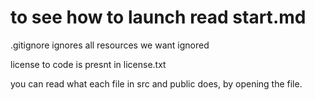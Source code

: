 # to see how to launch read start.md

.gitignore ignores all resources we want ignored

license to code is presnt in license.txt

you can read what each file in src and public does, by opening the file.